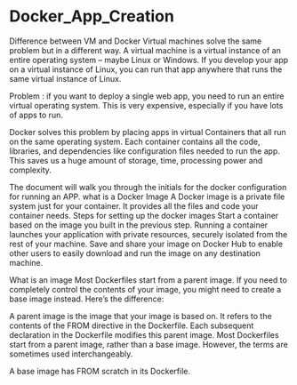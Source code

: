 # Docker_App_Creation


Difference between VM and Docker
Virtual machines solve the same problem but in a different way. A virtual machine is a virtual instance of an entire operating system – maybe Linux or Windows. If you develop your app on a virtual instance of Linux, you can run that app anywhere that runs the same virtual instance of Linux.

Problem :  if you want to deploy a single web app, you need to run an entire virtual operating system. This is very expensive, especially if you have lots of apps to run.

Docker solves this problem by placing apps in virtual Containers that all run on the same operating system. Each container contains all the code, libraries, and dependencies like configuration files needed to run the app. This saves us a huge amount of storage, time, processing power and complexity.


The document will walk you through the initials for the docker  configuration for running an APP.
what is a Docker Image
A Docker image is a private file system just for your container. It provides all the files and code your container needs.
Steps for setting up the docker images
Start a container based on the image you built in the previous step. 
Running a container launches your application with private resources, securely isolated from the rest of your machine.
Save and share your image on Docker Hub to enable other users to easily download and run the image on any destination machine.

What is an image 
Most Dockerfiles start from a parent image. If you need to completely control the contents of your image, you might need to create a base image instead. Here’s the difference:

A parent image is the image that your image is based on. It refers to the contents of the FROM directive in the Dockerfile. Each subsequent declaration in the Dockerfile modifies this parent image. Most Dockerfiles start from a parent image, rather than a base image. However, the terms are sometimes used interchangeably.

A base image has FROM scratch in its Dockerfile.



